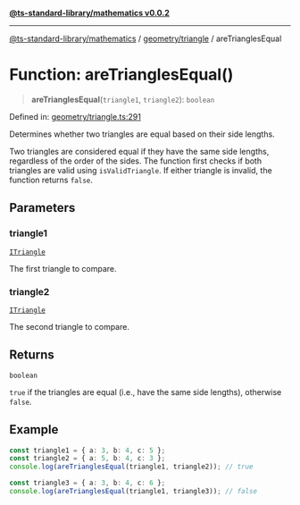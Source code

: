 [**@ts-standard-library/mathematics v0.0.2**](../../../README.md)

***

[@ts-standard-library/mathematics](../../../README.md) / [geometry/triangle](../README.md) / areTrianglesEqual

# Function: areTrianglesEqual()

> **areTrianglesEqual**(`triangle1`, `triangle2`): `boolean`

Defined in: [geometry/triangle.ts:291](https://github.com/gabaudette/ts-stdlib/blob/725aff52e6f28b9942b278b955914b3ace9f325c/packages/mathematics/src/geometry/triangle.ts#L291)

Determines whether two triangles are equal based on their side lengths.

Two triangles are considered equal if they have the same side lengths,
regardless of the order of the sides. The function first checks if both
triangles are valid using `isValidTriangle`. If either triangle is invalid,
the function returns `false`.

## Parameters

### triangle1

[`ITriangle`](../interfaces/ITriangle.md)

The first triangle to compare.

### triangle2

[`ITriangle`](../interfaces/ITriangle.md)

The second triangle to compare.

## Returns

`boolean`

`true` if the triangles are equal (i.e., have the same side lengths), otherwise `false`.

## Example

```typescript
const triangle1 = { a: 3, b: 4, c: 5 };
const triangle2 = { a: 5, b: 4, c: 3 };
console.log(areTrianglesEqual(triangle1, triangle2)); // true

const triangle3 = { a: 3, b: 4, c: 6 };
console.log(areTrianglesEqual(triangle1, triangle3)); // false
```

